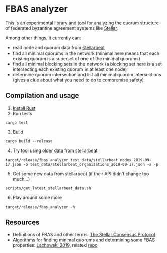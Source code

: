 # FBAS analyzer

This is an experimental library and tool for analyzing the quorum structure of federated byzantine agreement systems like [Stellar](https://www.stellar.org/papers/stellar-consensus-protocol.pdf).

Among other things, it currently can:

- read node and quorum data from [stellarbeat](https://www.stellarbeat.io/)
- find all minimal quorums in the network (minimal here means that each existing quorum is a superset of one of the minimal quorums)
- find all minimal blocking sets in the network (a blocking set here is a set intersecting each existing quorum in at least one node)
- determine quorum intersection and list all minimal quorum intersections (gives a clue about what you need to do to compromise safety)

## Compilation and usage

1. [Install Rust](https://www.rust-lang.org/learn/get-started)
2. Run tests
```
cargo test
```
3. Build
```
cargo build --release
```
4. Try tool using older data from stellarbeat
```
target/release/fbas_analyzer test_data/stellarbeat_nodes_2019-09-17.json -o test_data/stellarbeat_organizations_2019-09-17.json -a -p
```
5. Get some new data from stellarbeat (if their API didn't change too much...)
```
scripts/get_latest_stellarbeat_data.sh
```
6. Play around some more
```
target/release/fbas_analyzer -h
```

## Resources

- Definitions of FBAS and other terms: [The Stellar Consensus Protocol](https://www.stellar.org/papers/stellar-consensus-protocol.pdf)
- Algorithms for finding minimal quorums and determining some FBAS properties: [Lachowski 2019](https://arxiv.org/abs/1902.06493), related [repo](https://github.com/fixxxedpoint/quorum_intersection)
